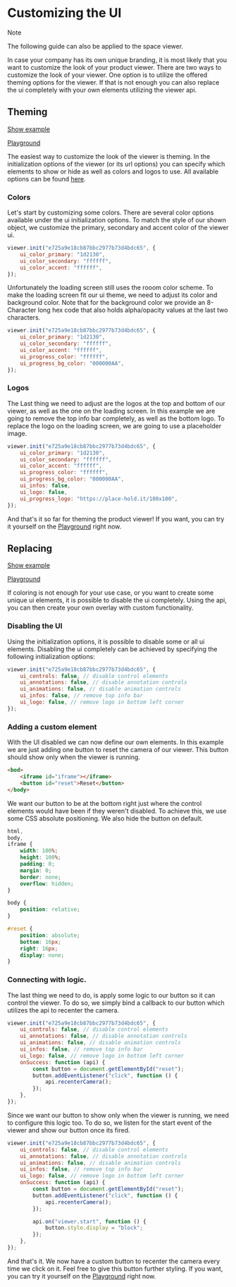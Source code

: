 # Customizing the UI

> [!NOTE]
The following guide can also be applied to the space viewer.

In case your company has its own unique branding, it is most likely that you want to customize the look of your product viewer.
There are two ways to customize the look of your viewer.
One option is to utilize the offered theming options for the viewer.
If that is not enough you can also replace the ui completely with your own elements utilizing the viewer api.

## Theming

[Show example](https://rooom-com.github.io/demos/custom-ui/theming/)

[Playground](https://play.rooom.io)

The easiest way to customize the look of the viewer is theming.
In the initialization options of the viewer (or its url options) you can specify which elements to show or hide as well as colors and logos to use.
All available options can be found [here](https://developers.rooom.com/docs/rooom-products/viewer/customization.html#user-interface).

### Colors

Let's start by customizing some colors.
There are several color options available under the ui initialization options.
To match the style of our shown object, we customize the primary, secondary and accent color of the viewer ui.

```js
viewer.init("e725a9e18cb87bbc2977b73d4bdc65", {
	ui_color_primary: "1d2130",
	ui_color_secondary: "ffffff",
	ui_color_accent: "ffffff",
});
```

Unfortunately the loading screen still uses the rooom color scheme.
To make the loading screen fit our ui theme, we need to adjust its color and background color.
Note that for the background color we provide an 8-Character long hex code that also holds alpha/opacity values at the last two characters.

```js
viewer.init("e725a9e18cb87bbc2977b73d4bdc65", {
	ui_color_primary: "1d2130",
	ui_color_secondary: "ffffff",
	ui_color_accent: "ffffff",
	ui_progress_color: "ffffff",
	ui_progress_bg_color: "000000AA",
});
```

### Logos

The Last thing we need to adjust are the logos at the top and bottom of our viewer, as well as the one on the loading screen.
In this example we are going to remove the top info bar completely, as well as the bottom logo.
To replace the logo on the loading screen, we are going to use a placeholder image.

```js
viewer.init("e725a9e18cb87bbc2977b73d4bdc65", {
	ui_color_primary: "1d2130",
	ui_color_secondary: "ffffff",
	ui_color_accent: "ffffff",
	ui_progress_color: "ffffff",
	ui_progress_bg_color: "000000AA",
	ui_infos: false,
	ui_logo: false,
	ui_progress_logo: "https://place-hold.it/100x100",
});
```

And that's it so far for theming the product viewer!
If you want, you can try it yourself on the [Playground](https://play.rooom.io) right now.

## Replacing

[Show example](https://rooom-com.github.io/demos/custom-ui/replacing/)

[Playground](https://play.rooom.io)

If coloring is not enough for your use case, or you want to create some unique ui elements, it is possible to disable the ui completely.
Using the api, you can then create your own overlay with custom functionality.

### Disabling the UI

Using the initialization options, it is possible to disable some or all ui elements.
Disabling the ui completely can be achieved by specifying the following initialization options:

```js
viewer.init("e725a9e18cb87bbc2977b73d4bdc65", {
	ui_controls: false, // disable control elements
	ui_annotations: false, // disable annotation controls
	ui_animations: false, // disable animation controls
	ui_infos: false, // remove top info bar
	ui_logo: false, // remove logo in bottom left corner
});
```

### Adding a custom element

With the UI disabled we can now define our own elements.
In this example we are just adding one button to reset the camera of our viewer.
This button should show only when the viewer is running.

```html
<bod>
    <iframe id="iframe"></iframe>
    <button id="reset">Reset</button>
</body>
```

We want our button to be at the bottom right just where the control elements would have been if they weren't disabled.
To achieve this, we use some CSS absolute positioning.
We also hide the button on default.

```css
html,
body,
iframe {
	width: 100%;
	height: 100%;
	padding: 0;
	margin: 0;
	border: none;
	overflow: hidden;
}

body {
	position: relative;
}

#reset {
	position: absolute;
	bottom: 16px;
	right: 16px;
	display: none;
}
```

### Connecting with logic.

The last thing we need to do, is apply some logic to our button so it can control the viewer.
To do so, we simply bind a callback to our button which utilizes the api to recenter the camera.

```js
viewer.init("e725a9e18cb87bbc2977b73d4bdc65", {
	ui_controls: false, // disable control elements
	ui_annotations: false, // disable annotation controls
	ui_animations: false, // disable animation controls
	ui_infos: false, // remove top info bar
	ui_logo: false, // remove logo in bottom left corner
	onSuccess: function (api) {
		const button = document.getElementById("reset");
		button.addEventListener("click", function () {
			api.recenterCamera();
		});
	},
});
```

Since we want our button to show only when the viewer is running, we need to configure this logic too.
To do so, we listen for the start event of the viewer and show our button once its fired.

```js
viewer.init("e725a9e18cb87bbc2977b73d4bdc65", {
	ui_controls: false, // disable control elements
	ui_annotations: false, // disable annotation controls
	ui_animations: false, // disable animation controls
	ui_infos: false, // remove top info bar
	ui_logo: false, // remove logo in bottom left corner
	onSuccess: function (api) {
		const button = document.getElementById("reset");
		button.addEventListener("click", function () {
			api.recenterCamera();
		});

		api.on("viewer.start", function () {
			button.style.display = "block";
		});
	},
});
```

And that's it. We now have a custom button to recenter the camera every time we click on it.
Feel free to give this button further styling.
If you want, you can try it yourself on the [Playground](https://play.rooom.io) right now.
